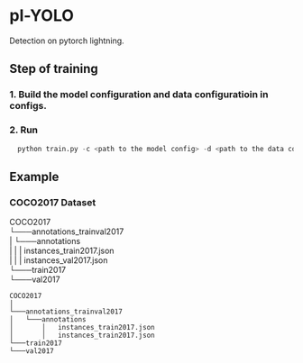 # pl-YOLO
Detection on pytorch lightning.

## Step of training
### 1. Build the model configuration and data configuratioin in configs.
### 2. Run
```python
  python train.py -c <path to the model config> -d <path to the data config>
```

## Example
### COCO2017 Dataset
COCO2017   
└───annotations_trainval2017   
|   └───annotations     
|   |   |   instances_train2017.json   
|   |   |   instances_val2017.json   
└───train2017    
└───val2017   


```
COCO2017  
│
└───annotations_trainval2017   
│   └───annotations   
│       │   instances_train2017.json   
│       │   instances_train2017.json   
└───train2017
└───val2017 
```
